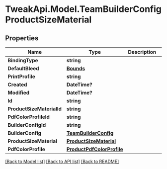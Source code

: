# TweakApi.Model.TeamBuilderConfigProductSizeMaterial
## Properties

Name | Type | Description | Notes
------------ | ------------- | ------------- | -------------
**BindingType** | **string** |  | [optional] 
**DefaultBleed** | [**Bounds**](Bounds.md) |  | [optional] 
**PrintProfile** | **string** |  | [optional] 
**Created** | **DateTime?** |  | [optional] 
**Modified** | **DateTime?** |  | [optional] 
**Id** | **string** |  | [optional] 
**ProductSizeMaterialId** | **string** |  | [optional] 
**PdfColorProfileId** | **string** |  | [optional] 
**BuilderConfigId** | **string** |  | [optional] 
**BuilderConfig** | [**TeamBuilderConfig**](TeamBuilderConfig.md) |  | [optional] 
**ProductSizeMaterial** | [**ProductSizeMaterial**](ProductSizeMaterial.md) |  | [optional] 
**PdfColorProfile** | [**ProductPdfColorProfile**](ProductPdfColorProfile.md) |  | [optional] 

[[Back to Model list]](../README.md#documentation-for-models) [[Back to API list]](../README.md#documentation-for-api-endpoints) [[Back to README]](../README.md)

